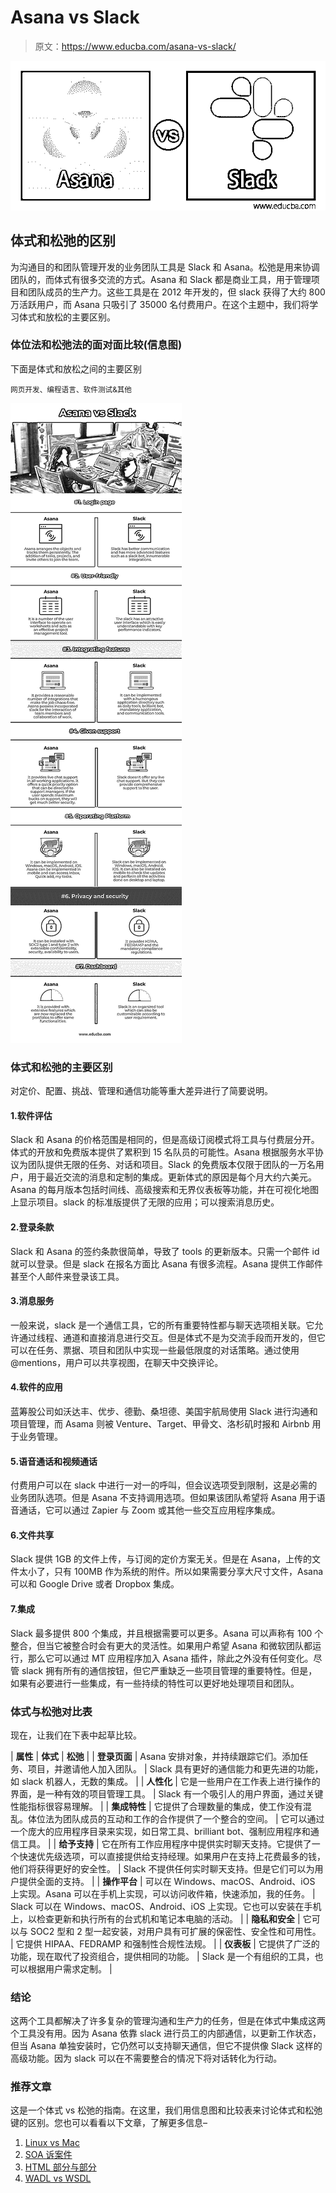 # Asana vs Slack

> 原文：<https://www.educba.com/asana-vs-slack/>

![asana-vs-slack](img/b1f34e5406c0f1d28bb67360d2aa5e0e.png)



## 体式和松弛的区别

为沟通目的和团队管理开发的业务团队工具是 Slack 和 Asana。松弛是用来协调团队的，而体式有很多交流的方式。Asana 和 Slack 都是商业工具，用于管理项目和团队成员的生产力。这些工具是在 2012 年开发的，但 slack 获得了大约 800 万活跃用户，而 Asana 只吸引了 35000 名付费用户。在这个主题中，我们将学习体式和放松的主要区别。

### 体位法和松弛法的面对面比较(信息图)

下面是体式和放松之间的主要区别

<small>网页开发、编程语言、软件测试&其他</small>

![Asana vs Slack info](img/749e1cbfee6c372b77939a0aabe3f16f.png)



### 体式和松弛的主要区别

对定价、配置、挑战、管理和通信功能等重大差异进行了简要说明。

#### 1.软件评估

Slack 和 Asana 的价格范围是相同的，但是高级订阅模式将工具与付费层分开。体式的开放和免费版本提供了累积到 15 名队员的可能性。Asana 根据服务水平协议为团队提供无限的任务、对话和项目。Slack 的免费版本仅限于团队的一万名用户，用于最近交流的消息和定制的集成。更新体式的原因是每个月大约六美元。Asana 的每月版本包括时间线、高级搜索和无界仪表板等功能，并在可视化地图上显示项目。slack 的标准版提供了无限的应用；可以搜索消息历史。

#### 2.登录条款

Slack 和 Asana 的签约条款很简单，导致了 tools 的更新版本。只需一个邮件 id 就可以登录。但是 slack 在报名方面比 Asana 有很多流程。Asana 提供工作邮件甚至个人邮件来登录该工具。

#### 3.消息服务

一般来说，slack 是一个通信工具，它的所有重要特性都与聊天选项相关联。它允许通过线程、通道和直接消息进行交互。但是体式不是为交流手段而开发的，但它可以在任务、票据、项目和团队中实现一些最低限度的对话策略。通过使用@mentions，用户可以共享视图，在聊天中交换评论。

#### 4.软件的应用

蓝筹股公司如沃达丰、优步、德勤、桑坦德、美国宇航局使用 Slack 进行沟通和项目管理，而 Asama 则被 Venture、Target、甲骨文、洛杉矶时报和 Airbnb 用于业务管理。

#### 5.语音通话和视频通话

付费用户可以在 slack 中进行一对一的呼叫，但会议选项受到限制，这是必需的业务团队选项。但是 Asana 不支持调用选项。但如果该团队希望将 Asana 用于语音通话，它可以通过 Zapier 与 Zoom 或其他一些交互应用程序集成。

#### 6.文件共享

Slack 提供 1GB 的文件上传，与订阅的定价方案无关。但是在 Asana，上传的文件太小了，只有 100MB 作为系统的附件。所以如果需要分享大尺寸文件，Asana 可以和 Google Drive 或者 Dropbox 集成。

#### 7.集成

Slack 最多提供 800 个集成，并且根据需要可以更多。Asana 可以声称有 100 个整合，但当它被整合时会有更大的灵活性。如果用户希望 Asana 和微软团队都运行，那么它可以通过 MT 应用程序加入 Asana 插件，除此之外没有任何变化。尽管 slack 拥有所有的通信按钮，但它严重缺乏一些项目管理的重要特性。但是，如果有必要进行一些集成，有一些持续的特性可以更好地处理项目和团队。

### 体式与松弛对比表

现在，让我们在下表中起草比较。

| **属性** | **体式** | **松弛** |
| **登录页面** | Asana 安排对象，并持续跟踪它们。添加任务、项目，并邀请他人加入团队。 | Slack 具有更好的通信能力和更先进的功能，如 slack 机器人，无数的集成。 |
| **人性化** | 它是一些用户在工作表上进行操作的界面，是一种有效的项目管理工具。 | Slack 有一个吸引人的用户界面，通过关键性能指标很容易理解。 |
| **集成特性** | 它提供了合理数量的集成，使工作没有混乱。体位法为团队成员的互动和工作的合作提供了一个整合的空间。 | 它可以通过一个庞大的应用程序目录来实现，如日常工具、brilliant bot、强制应用程序和通信工具。 |
| **给予支持** | 它在所有工作应用程序中提供实时聊天支持。它提供了一个快速优先级选项，可以直接提供给支持经理。如果用户在支持上花费最多的钱，他们将获得更好的安全性。 | Slack 不提供任何实时聊天支持。但是它们可以为用户提供全面的支持。 |
| **操作平台** | 可以在 Windows、macOS、Android、iOS 上实现。Asana 可以在手机上实现，可以访问收件箱，快速添加，我的任务。 | Slack 可以在 Windows、macOS、Android、iOS 上实现。它也可以安装在手机上，以检查更新和执行所有的台式机和笔记本电脑的活动。 |
| **隐私和安全** | 它可以与 SOC2 型和 2 型一起安装，对用户具有可扩展的保密性、安全性和可用性。 | 它提供 HIPAA、FEDRAMP 和强制性合规性法规。 |
| **仪表板** | 它提供了广泛的功能，现在取代了投资组合，提供相同的功能。 | Slack 是一个有组织的工具，也可以根据用户需求定制。 |

### 结论

这两个工具都解决了许多复杂的管理沟通和生产力的任务，但是在体式中集成这两个工具没有用。因为 Asana 依靠 slack 进行员工的内部通信，以更新工作状态，但当 Asana 单独安装时，它仍然可以支持聊天通信，但它不提供像 Slack 这样的高级功能。因为 slack 可以在不需要整合的情况下将对话转化为行动。

### 推荐文章

这是一个体式 vs 松弛的指南。在这里，我们用信息图和比较表来讨论体式和松弛键的区别。您也可以看看以下文章，了解更多信息–

1.  [Linux vs Mac](https://www.educba.com/linux-vs-mac/)
2.  [SOA 诉案件](https://www.educba.com/soa-vs-cas/)
3.  [HTML 部分与部分](https://www.educba.com/html-section-vs-div/)
4.  [WADL vs WSDL](https://www.educba.com/wadl-vs-wsdl/)





